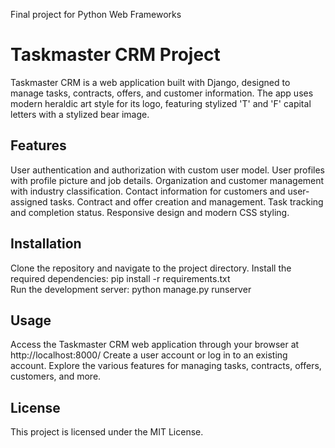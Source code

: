 Final project for Python Web Frameworks

# Taskmaster CRM Project
Taskmaster CRM is a web application built with Django, designed to manage tasks, contracts, offers, and customer information. The app uses modern heraldic art style for its logo, featuring stylized 'T' and 'F' capital letters with a stylized bear image.

## Features
User authentication and authorization with custom user model.
User profiles with profile picture and job details.
Organization and customer management with industry classification.
Contact information for customers and user-assigned tasks.
Contract and offer creation and management.
Task tracking and completion status.
Responsive design and modern CSS styling.

## Installation
Clone the repository and navigate to the project directory.
Install the required dependencies: pip install -r requirements.txt <br>
Run the development server: python manage.py runserver

## Usage
Access the Taskmaster CRM web application through your browser at http://localhost:8000/
Create a user account or log in to an existing account.
Explore the various features for managing tasks, contracts, offers, customers, and more.

## License
This project is licensed under the MIT License.
